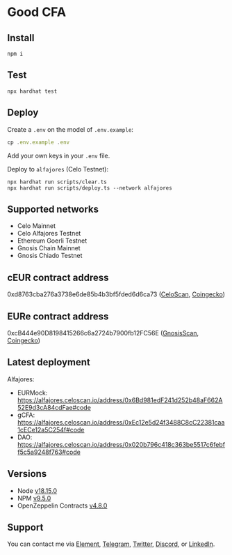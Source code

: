 # Good CFA 

## Install

```
npm i
```

## Test

```
npx hardhat test
```

## Deploy

Create a `.env` on the model of `.env.example`:

```js
cp .env.example .env
```

Add your own keys in your `.env` file. 

Deploy to `alfajores` (Celo Testnet):

```
npx hardhat run scripts/clear.ts
npx hardhat run scripts/deploy.ts --network alfajores
```

## Supported networks

- Celo Mainnet
- Celo Alfajores Testnet
- Ethereum Goerli Testnet
- Gnosis Chain Mainnet
- Gnosis Chiado Testnet

## cEUR contract address

0xd8763cba276a3738e6de85b4b3bf5fded6d6ca73 ([CeloScan](https://celoscan.io/token/0xd8763cba276a3738e6de85b4b3bf5fded6d6ca73), [Coingecko](https://www.coingecko.com/en/coins/celo-euro))

## EURe contract address

0xcB444e90D8198415266c6a2724b7900fb12FC56E ([GnosisScan](https://gnosisscan.io/token/0xcB444e90D8198415266c6a2724b7900fb12FC56E), [Coingecko](https://www.coingecko.com/en/coins/monerium-eur-money))


## Latest deployment

Alfajores: 

- EURMock: https://alfajores.celoscan.io/address/0x6Bd981edF241d252b48aF662A52E9d3cA84cdFae#code 
- gCFA: https://alfajores.celoscan.io/address/0xEc12e5d24f3488C8cC22381caa1cECe12a5C254f#code
- DAO: https://alfajores.celoscan.io/address/0x020b796c418c363be5517c6febff5c5a9248f763#code 

## Versions

- Node [v18.15.0](https://nodejs.org/uk/blog/release/v18.15.0/)
- NPM [v9.5.0](https://github.com/npm/cli/releases/tag/v9.5.0)
- OpenZeppelin Contracts [v4.8.0](https://github.com/OpenZeppelin/openzeppelin-contracts/releases/tag/v4.8.0)

## Support

You can contact me via [Element](https://matrix.to/#/@julienbrg:matrix.org), [Telegram](https://t.me/julienbrg), [Twitter](https://twitter.com/julienbrg), [Discord](https://discord.com/invite/uSxzJp3J76), or [LinkedIn](https://www.linkedin.com/in/julienberanger/).
